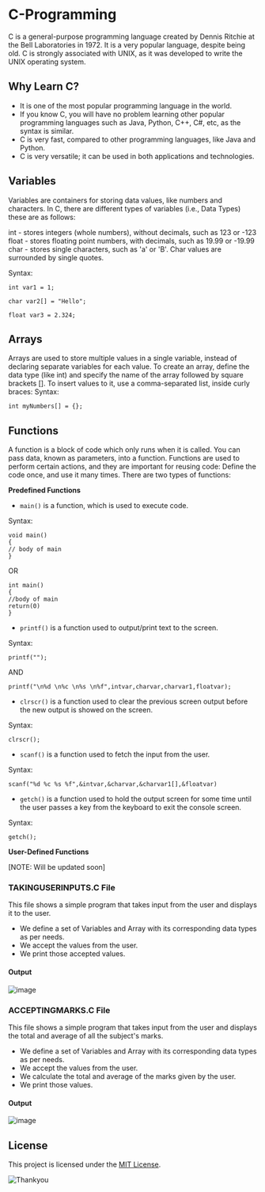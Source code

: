 # C-Programming
C is a general-purpose programming language created by Dennis Ritchie at the Bell Laboratories in 1972.
It is a very popular language, despite being old.
C is strongly associated with UNIX, as it was developed to write the UNIX operating system.

## Why Learn C?
- It is one of the most popular programming language in the world.
- If you know C, you will have no problem learning other popular programming languages such as Java, Python, C++, C#, etc, as the syntax is similar.
- C is very fast, compared to other programming languages, like Java and Python.
- C is very versatile; it can be used in both applications and technologies.

## Variables
Variables are containers for storing data values, like numbers and characters. In C, there are different types of variables (i.e., Data Types) these are as follows:

int - stores integers (whole numbers), without decimals, such as 123 or -123
float - stores floating point numbers, with decimals, such as 19.99 or -19.99
char - stores single characters, such as 'a' or 'B'. Char values are surrounded by single quotes.

Syntax:
```
int var1 = 1;
```
```
char var2[] = "Hello";
```
```
float var3 = 2.324;
```

## Arrays
Arrays are used to store multiple values in a single variable, instead of declaring separate variables for each value.
To create an array, define the data type (like int) and specify the name of the array followed by square brackets [].
To insert values to it, use a comma-separated list, inside curly braces:
Syntax:

```
int myNumbers[] = {};
```

## Functions
A function is a block of code which only runs when it is called.
You can pass data, known as parameters, into a function.
Functions are used to perform certain actions, and they are important for reusing code: Define the code once, and use it many times. There are two types of functions:

**Predefined Functions**
- `main()` is a function, which is used to execute code.

Syntax:
```
void main()
{
// body of main
}
```
OR
```
int main()
{
//body of main
return(0)
}
```
- `printf()` is a function used to output/print text to the screen.

Syntax:
```
printf("");
```
AND
```
printf("\n%d \n%c \n%s \n%f",intvar,charvar,charvar1,floatvar);
```
- `clrscr()` is a function used to clear the previous screen output before the new output is showed on the screen.

Syntax:
```
clrscr();
```
- `scanf()` is a function used to fetch the input from the user.

Syntax:
```
scanf("%d %c %s %f",&intvar,&charvar,&charvar1[],&floatvar)
```
- `getch()` is a function used to hold the output screen for some time until the user passes a key from the keyboard to exit the console screen.

Syntax:
```
getch();
```

**User-Defined Functions**

[NOTE: Will be updated soon]

### TAKINGUSERINPUTS.C File

This file shows a simple program that takes input from the user and displays it to the user.

- We define a set of Variables and Array with its corresponding data types as per needs.
- We accept the values from the user.
- We print those accepted values. 

#### Output

![image](https://github.com/Shubham-Diwadkar/C-Programming/assets/125255910/b48c6e71-103f-49d4-a320-939840e52c6d)

### ACCEPTINGMARKS.C File

This file shows a simple program that takes input from the user and displays the total and average of all the subject's marks.

- We define a set of Variables and Array with its corresponding data types as per needs.
- We accept the values from the user.
- We calculate the total and average of the marks given by the user.
- We print those values.

#### Output

![image](https://github.com/Shubham-Diwadkar/C-Programming/assets/125255910/990c9413-7e1d-4fcb-97e9-57fe8398a1a9)

## License

This project is licensed under the [MIT License](LICENSE).

![Thankyou](https://github.com/Shubham-Diwadkar/C-Programming/assets/125255910/8c9d1253-af66-45b1-af25-6e61fabef61a)

